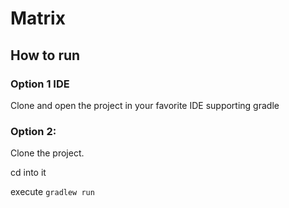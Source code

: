 # Matrix

## How to run

### Option 1 IDE

Clone and open the project in your favorite IDE supporting gradle

### Option 2:

Clone the project.

cd into it

execute ```gradlew run```
